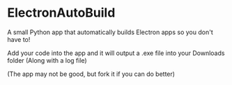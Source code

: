 # ElectronAutoBuild
A small Python app that automatically builds Electron apps so you don't have to!


Add your code into the app and it will output a .exe file into your Downloads folder (Along with a log file)

(The app may not be good, but fork it if you can do better)
